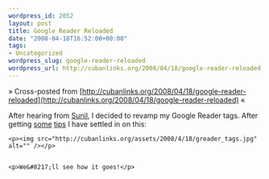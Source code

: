 ```yaml
--- 
wordpress_id: 2052
layout: post
title: Google Reader Reloaded
date: "2008-04-18T16:52:00+00:00"
tags: 
- Uncategorized
wordpress_slug: google-reader-reloaded
wordpress_url: http://cubanlinks.org/2008/04/18/google-reader-reloaded
---
```

&raquo; Cross-posted from [http://cubanlinks.org/2008/04/18/google-reader-reloaded](http://cubanlinks.org/2008/04/18/google-reader-reloaded) &laquo;

<p>After hearing from <a href="http://widepipe.org">Sunil</a>, I decided to revamp my Google Reader tags.  After getting <a href="http://www.43folders.com/2007/11/27/sink-or-swim-managing-rss-feeds-better-groups">some</a> <a href="http://www.kottke.org/07/12/feed-reading">tips</a> I have settled in on this:</p>


	<p><img src="http://cubanlinks.org/assets/2008/4/18/greader_tags.jpg" alt="" /></p>


	<p>We&#8217;ll see how it goes!</p>
